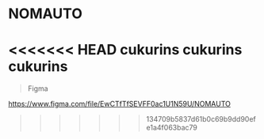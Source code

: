 # NOMAUTO

<<<<<<< HEAD
cukurins cukurins cukurins
=======

> Figma

https://www.figma.com/file/EwCTfTfSEVFF0ac1U1N59U/NOMAUTO

> > > > > > > 134709b5837d61b0c69b9dd90efe1a4f063bac79

